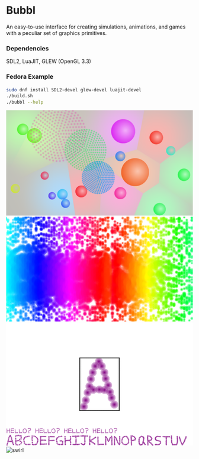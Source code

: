 # Bubbl
An easy-to-use interface for creating simulations, animations, and games with a peculiar set of graphics primitives.

### Dependencies
SDL2, LuaJIT, GLEW (OpenGL 3.3)

### Fedora Example
```bash
sudo dnf install SDL2-devel glew-devel luajit-devel
./build.sh
./bubbl --help
```

![elastic](images/elastic.png)
![rainbow](images/rainbow.png)
![svgeditor](images/svgeditor.png)
![swirl](images/swirl.gif)
